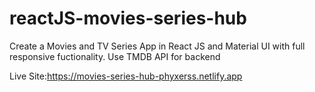 # reactJS-movies-series-hub
Create a Movies and TV Series App in React JS and Material UI with full responsive fuctionality. Use TMDB API for backend

Live Site:https://movies-series-hub-phyxerss.netlify.app
